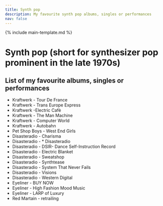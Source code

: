 ```yaml
---
title: Synth pop
description: My favourite synth pop albums, singles or performances
nav: false
---
```


{% include main-template.md %}

# Synth pop (short for synthesizer pop prominent in the late 1970s)

## List of my favourite albums, singles or performances

* Kraftwerk - Tour De France
* Kraftwerk - Trans Europe Express
* Kraftwerk -Electric Cafè
* Kraftwerk - The Man Machine
* Kraftwerk - Computer World
* Kraftwerk - Autobahn
* Pet Shop Boys - West End Girls
* Disasteradio - Charisma
* Disasteradio - * Disasteradio
* Disasteradio - DSIR- Dance Self-Instruction Record
* Disasteradio - Electric Blanket
* Disasteradio - Sweatshop
* Disasteradio - Synthtease
* Disasteradio - System That Never Fails
* Disasteradio - Visions
* Disasteradio - Western Digital
* Eyeliner - BUY NOW
* Eyeliner - High Fashion Mood Music
* Eyeliner - LARP of Luxury
* Red Martain - retrailing

